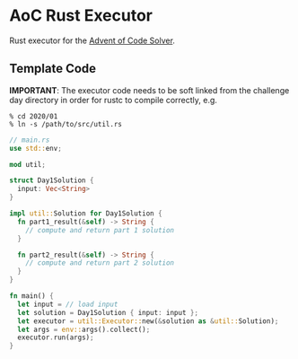 # AoC Rust Executor

Rust executor for the [Advent of Code Solver](https://github.com/tcollier/aoc_solver).

## Template Code

**IMPORTANT**: The executor code needs to be soft linked from the challenge day directory in order for rustc to compile correctly, e.g.

```
% cd 2020/01
% ln -s /path/to/src/util.rs
```

```rs
// main.rs
use std::env;

mod util;

struct Day1Solution {
  input: Vec<String>
}

impl util::Solution for Day1Solution {
  fn part1_result(&self) -> String {
    // compute and return part 1 solution
  }

  fn part2_result(&self) -> String {
    // compute and return part 2 solution
  }
}

fn main() {
  let input = // load input
  let solution = Day1Solution { input: input };
  let executor = util::Executor::new(&solution as &util::Solution);
  let args = env::args().collect();
  executor.run(args);
}
```
